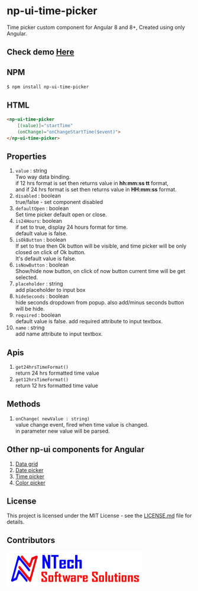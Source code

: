 # np-ui-time-picker
Time picker custom component for Angular 8 and 8+, Created using only Angular.

## Check demo [Here](https://stackblitz.com/edit/np-ui-time-picker)

## NPM
`$ npm install np-ui-time-picker`

## HTML
````html
<np-ui-time-picker 
    [(value)]="startTime"
    (onChange)="onChangeStartTime($event)">
</np-ui-time-picker>
````

## Properties
1.  `value` : string  
    Two way data binding.  
    if 12 hrs format is set then returns value in **hh:mm:ss tt** format,  
    and if 24 hrs format is set then returns value in **HH:mm:ss** format.  
2.  `disabled` : boolean  
    true/false - set component disabled  
3.  `defaultOpen` : boolean  
    Set time picker default open or close.  
4.  `is24Hours`: boolean  
    if set to true, display 24 hours format for time.  
    default value is false.  
5.  `isOkButton` : boolean  
    If set to true then Ok button will be visible, and time picker will be only closed on click of Ok button.   
    It's default value is false.  
6.  `isNowButton` : boolean  
    Show/hide now button, on click of now button current time will be get selected.  
7.  `placeholder` : string  
    add placeholder to input box  
8.  `hideSeconds` : boolean  
    hide seconds dropdown from popup. also add/minus seconds button will be hide.  
9.  `required` : boolean  
    default value is false. add required attribute to input textbox.  
10. `name` : string  
    add name attribute to input textbox.  

## Apis  
1.  `get24hrsTimeFormat()`  
    return 24 hrs formatted time value  
2.  `get12hrsTimeFormat()`  
    return 12 hrs formatted time value  

## Methods  
1.  `onChange( newValue : string)`  
    value change event, fired when time value is changed.  
    in parameter new value will be parsed.  

## Other np-ui components for Angular
1. [Data grid](https://www.npmjs.com/package/np-ui-data-grid)
2. [Date picker](https://www.npmjs.com/package/np-ui-date-picker)
3. [Time picker](https://www.npmjs.com/package/np-ui-time-picker)
4. [Color picker](https://www.npmjs.com/package/np-ui-color-picker)

## License
This project is licensed under the MIT License - see the [LICENSE.md](LICENSE.md) file for details.

## Contributors
![](https://raw.githubusercontent.com/NilavPatel/nilavpatel.github.io/master/images/logo-large.png)